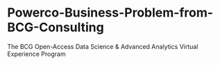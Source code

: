# Powerco-Business-Problem-from-BCG-Consulting
The BCG Open-Access Data Science &amp; Advanced Analytics Virtual Experience Program
